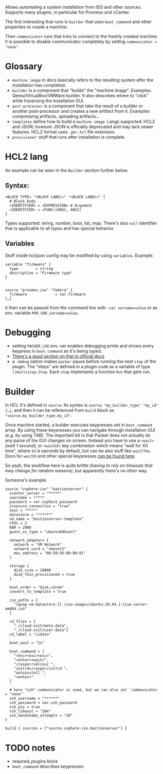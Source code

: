 Allows automating a system installation from ISO and other sources. Supports many plugins, in particular for Proxmox and vCenter.

The first interesting that runs is `builder` that uses `boot_command` and other properties to create a machine.

Then `communicator` runs that tries to connect to the freshly created machine. It is possible to disable communicator completely by setting `communicator = "none"`.

# Glossary

* `machine image` in docs basically refers to the resulting system after the installation has completed.
* `builder` is a component that "builds" the "machine image". Examples: Qemu/VirtualBox/VMWare builder. It also describes where to "click" while traversing the installation GUI.
* `post-processor` is a component that take the result of a builder or another post-processor and creates a new artifact from it. Examples: compressing artifacts, uploading artifacts…
* `templates` define how to build a `machine image`. Langs supported: HCL2 and JSON; however JSON is officially deprecated and may lack newer features. HCL2 format uses `.pkr.hcl` file extension.
* `provisioner`: stuff that runs after installation is complete.

# HCL2 lang

An example can be seen in the `Builder` section further below.

## Syntax:

```hcl
<BLOCK TYPE> "<BLOCK LABEL>" "<BLOCK LABEL>" {
  # Block body
  <IDENTIFIER> = <EXPRESSION> # Argument
  <IDENTIFIER> = <FUNC>(ARG1, ARG2)
}
```

Types supported: string, number, bool, list, map. There's also `null` identifier that is applicable to all types and has special behavior.

## Variables

Stuff inside hcl/json config may be modified by using `variables`. Example:

```
variable "firmware" {
  type        = string
  description = "Firmware type"
}


source "proxmox-iso" "fedora" {
  firmware             = var.firmware
[…]
```

It then can be passed from the command line with `-var varname=value` or as env. variable `PKR_VAR_varname=value`.

# Debugging

* setting `PACKER_LOG` env. var enables debugging prints and shows every keypress in `boot_command` as it's being typed.
* [There's a good section on that in official docs](https://developer.hashicorp.com/packer/docs/debugging).
* a `-debug` option makes `packer` pause before running the next `step` of the plugin. The "steps" are defined in a plugin code as a variable of type `[]multistep.Step`. Each `step` implements a function `Run` that gets run.

# Builder

In HCL it's defined in `source`. Its syntax is `source "my_builder_type" "my_id" {…}`, and then it can be referenced from `build` block as `"source.my_builder_type.my_id"`.

Once machine started, a builder executes keypresses set in `boot_command` array. By using these keypresses you can navigate through installation GUI *(e.g. by using TAB)*. The important bit is that Packer does not actually do any parse of the GUI changes on screen. Instead you have to use a `<wait>` *(wait 1 second)*, or `<waitXX>` key combination which means "wait for XX time", where `XX` is seconds by default, but can be also stuff like `wait77ms`. Docs for `waitXX` and other special keypresses [can be found here](https://developer.hashicorp.com/packer/integrations/hashicorp/virtualbox/latest/components/builder/iso#boot-configuration).

So yeah, the workflow here is quite brittle *(having to rely on timeouts that may change for random reasons)*, but apparently there's no other way.

Someone's example:

```hcl
source "vsphere-iso" "bastionserver" {
  vcenter_server = "*****"
  username = *****
  password = var.vsphere_password
  insecure_connection = "true"
  host = "****"
  datastore = "******"
  vm_name = "bastionserver-template"
  CPUs = 2
  RAM = 2000
  guest_os_type = "ubuntu64Guest"

  network_adapters {
    network = "VM Network"
    network_card = "vmxnet3"
    mac_address = "00:50:56:00:00:01"
  }

  storage {
    disk_size = 20000
    disk_thin_provisioned = true
  }

  boot_order = "disk,cdrom"
  convert_to_template = true

  iso_paths = [
    "[qnap-vm-datastore-1] /iso-images/ubuntu-20.04.1-live-server-amd64.iso"
  ]

  cd_files = [
    "./cloud-init/meta-data",
    "./cloud-init/user-data"]
  cd_label = "cidata"

  boot_wait = "2s"

  boot_command = [
    "<esc><esc><esc>",
    "<enter><wait>",
    "/casper/vmlinuz ",
    "initrd=/casper/initrd ",
    "autoinstall ",
    "<enter>"
  ]

  # here "ssh" communicator is used, but we can also set `communicator = "none"`
  ssh_username = "******"
  ssh_password = var.ssh_password
  ssh_pty = true
  ssh_timeout = "20m"
  ssh_handshake_attempts = "20"
}

build { sources = ["source.vsphere-iso.bastionserver"] }
```

# TODO notes

* required_plugins block
* `boot_command` describes keypresses
